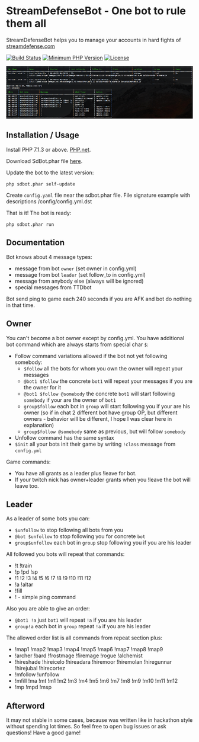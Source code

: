 StreamDefenseBot - One bot to rule them all 
========================================

StreamDefenseBot helps you to manage  your accounts in hard fights of [streamdefense.com](http://streamdefense.com)

[![Build Status](https://travis-ci.org/KonstantinKuklin/StreamDefenseBot.svg?branch=master)](https://travis-ci.org/KonstantinKuklin/StreamDefenseBot)
[![Minimum PHP Version](https://img.shields.io/packagist/php-v/konstantin-kuklin/stream-defense-bot.svg)](https://php.net/)
[![License](https://img.shields.io/github/license/konstantin-kuklin/stream-defense-bot.svg)](https://github.com/KonstantinKuklin/StreamDefenseBot/blob/master/LICENSE)


![bot screen](https://raw.githubusercontent.com/KonstantinKuklin/StreamDefenseBot/master/bot_screen.png)

Installation / Usage
--------------------

Install PHP 7.1.3 or above. [PHP.net](http://php.net/manual/en/install.php).

Download SdBot.phar file [here](https://raw.githubusercontent.com/KonstantinKuklin/StreamDefenseBot/master/sdbot.phar).

Update the bot to the latest version:
```
php sdbot.phar self-update
```

Create `config.yaml` file near the sdbot.phar file. File signature example with descriptions /config/config.yml.dst

That is it! The bot is ready:
```
php sdbot.phar run
```

Documentation
---------

Bot knows about 4 message types:
- message from bot `owner` (set owner in config.yml)
- message from bot `leader` (set follow_to in config.yml)
- message from anybody else (always will be ignored)
- special messages from TTDbot

Bot send ping to game each 240 seconds if you are AFK and bot do nothing in that time.

## Owner
You can't become a bot owner except by config.yml.
You have additional bot command which are always starts from special char `$`:
- Follow command variations allowed if the bot not yet following somebody:
    - `$follow` all the bots for whom you own the owner will repeat your messages
    - `@bot1 $follow` the concrete `bot1` will repeat your messages if you are the owner for it
    - `@bot1 $follow @somebody` the concrete `bot1` will start following `somebody` if your are the owner of `bot1`
    - `group$follow` each bot in `group` will start following you if your are his owner 
    (so if in chat 2 different bot have group OP, but different owners - behavior will be different, I hope I was clear here in explanation)
    - `group$follow @somebody` same as previous, but will follow `somebody` 
- Unfollow command has the same syntax
- `$init` all your bots init their game by writing `!class` message from `config.yml`

Game commands:
- You have all grants as a leader plus !leave for bot.
- If your twitch nick has owner+leader grants when you !leave the bot will leave too.

## Leader
As a leader of some bots you can:
- `$unfollow` to stop following all bots from you
- `@bot $unfollow` to stop following you for concrete `bot`
- `group$unfollow` each bot in `group` stop following you if you are his leader

All followed you bots will repeat that commands:
- !t !train
- !p !pd !sp
- !1 !2 !3 !4 !5 !6 !7 !8 !9 !10 !11 !12
- !a !altar
- !fill
- ! - simple ping command

Also you are able to give an order:
- `@bot1 !a` just `bot1` will repeat `!a` if you are his leader
- `group!a` each bot in `group` repeat `!a` if you are his leader

The allowed order list is all commands from repeat section plus:
- !map1 !map2 !map3 !map4 !map5 !map6 !map7 !map8 !map9
- !archer !bard !frostmage !firemage !rogue !alchemist
- !hireshade !hireicelo !hireadara !hiremoor !hiremolan !hiregunnar !hirejubal !hirecortez
- !mfollow !unfollow
- !mfill !ma !mt !m1 !m2 !m3 !m4 !m5 !m6 !m7 !m8 !m9 !m10 !m11 !m12
- !mp !mpd !msp

Afterword
---------
It may not stable in some cases, because was written like in hackathon style without spending lot times.
So feel free to open bug issues or ask questions!
Have a good game!
